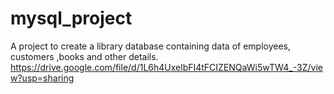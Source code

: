 # mysql_project
A project to create a library database containing data of employees, customers ,books and other details.
https://drive.google.com/file/d/1L6h4UxelbFI4tFCIZENQaWi5wTW4_-3Z/view?usp=sharing
